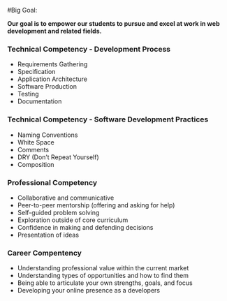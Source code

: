 #Big Goal:

**Our goal is to empower our students to pursue and excel at work in web development and related fields.**

### Technical Competency - Development Process
* Requirements Gathering
* Specification
* Application Architecture
* Software Production
* Testing
* Documentation

### Technical Competency - Software Development Practices
* Naming Conventions
* White Space
* Comments
* DRY (Don’t Repeat Yourself)
* Composition

### Professional Competency
* Collaborative and communicative
* Peer-to-peer mentorship (offering and asking for help)
* Self-guided problem solving
* Exploration outside of core curriculum
* Confidence in making and defending decisions
* Presentation of ideas

### Career Compentency
* Understanding professional value within the current market
* Understanding types of opportunities and how to find them
* Being able to articulate your own strengths, goals, and focus
* Developing your online presence as a developers